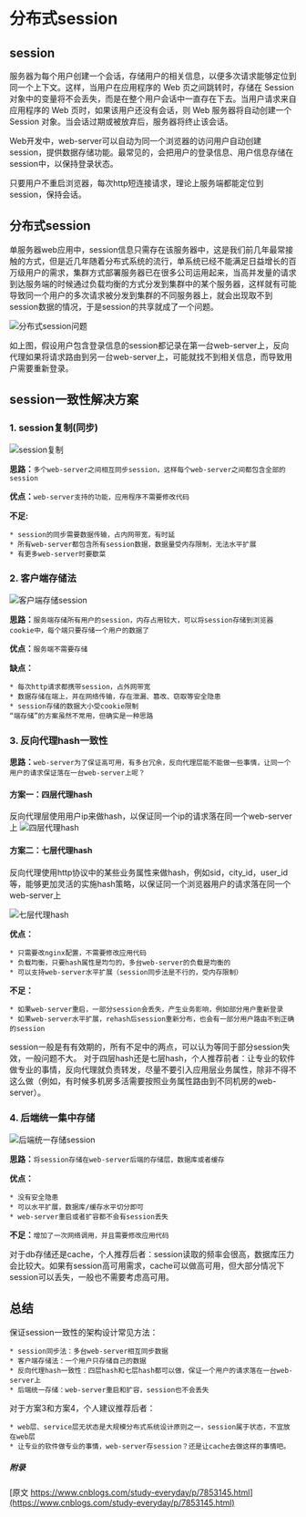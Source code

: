 # 分布式session
## session
服务器为每个用户创建一个会话，存储用户的相关信息，以便多次请求能够定位到同一个上下文。这样，当用户在应用程序的 Web 页之间跳转时，存储在 Session 对象中的变量将不会丢失，而是在整个用户会话中一直存在下去。当用户请求来自应用程序的 Web 页时，如果该用户还没有会话，则 Web 服务器将自动创建一个 Session 对象。当会话过期或被放弃后，服务器将终止该会话。

Web开发中，web-server可以自动为同一个浏览器的访问用户自动创建session，提供数据存储功能。最常见的，会把用户的登录信息、用户信息存储在session中，以保持登录状态。

只要用户不重启浏览器，每次http短连接请求，理论上服务端都能定位到session，保持会话。

## 分布式session
单服务器web应用中，session信息只需存在该服务器中，这是我们前几年最常接触的方式，但是近几年随着分布式系统的流行，单系统已经不能满足日益增长的百万级用户的需求，集群方式部署服务器已在很多公司运用起来，当高并发量的请求到达服务端的时候通过负载均衡的方式分发到集群中的某个服务器，这样就有可能导致同一个用户的多次请求被分发到集群的不同服务器上，就会出现取不到session数据的情况，于是session的共享就成了一个问题。

![分布式session问题](分布式session问题.png)

如上图，假设用户包含登录信息的session都记录在第一台web-server上，反向代理如果将请求路由到另一台web-server上，可能就找不到相关信息，而导致用户需要重新登录。

## session一致性解决方案

### 1. session复制(同步)
![session复制](session复制.png)

**思路：**`多个web-server之间相互同步session，这样每个web-server之间都包含全部的session`

**优点：**`web-server支持的功能，应用程序不需要修改代码`

**不足:**
```
* session的同步需要数据传输，占内网带宽，有时延
* 所有web-server都包含所有session数据，数据量受内存限制，无法水平扩展
* 有更多web-server时要歇菜
```

### 2. 客户端存储法
![客户端存储session](客户端存储session.png)

**思路：**`服务端存储所有用户的session，内存占用较大，可以将session存储到浏览器cookie中，每个端只要存储一个用户的数据了`

**优点：**`服务端不需要存储`

**缺点：**
```
* 每次http请求都携带session，占外网带宽
* 数据存储在端上，并在网络传输，存在泄漏、篡改、窃取等安全隐患
* session存储的数据大小受cookie限制
“端存储”的方案虽然不常用，但确实是一种思路
```

### 3. 反向代理hash一致性
**思路：**`web-server为了保证高可用，有多台冗余，反向代理层能不能做一些事情，让同一个用户的请求保证落在一台web-server上呢？`

#### 方案一：四层代理hash
反向代理层使用用户ip来做hash，以保证同一个ip的请求落在同一个web-server上
![四层代理hash](四层代理hash.png)

#### 方案二：七层代理hash
反向代理使用http协议中的某些业务属性来做hash，例如sid，city_id，user_id等，能够更加灵活的实施hash策略，以保证同一个浏览器用户的请求落在同一个web-server上

![七层代理hash](七层代理hash.png)

**优点：**
```
* 只需要改nginx配置，不需要修改应用代码
* 负载均衡，只要hash属性是均匀的，多台web-server的负载是均衡的
* 可以支持web-server水平扩展（session同步法是不行的，受内存限制）
```

**不足：**
```
* 如果web-server重启，一部分session会丢失，产生业务影响，例如部分用户重新登录
* 如果web-server水平扩展，rehash后session重新分布，也会有一部分用户路由不到正确的session
```
session一般是有有效期的，所有不足中的两点，可以认为等同于部分session失效，一般问题不大。
对于四层hash还是七层hash，个人推荐前者：让专业的软件做专业的事情，反向代理就负责转发，尽量不要引入应用层业务属性，除非不得不这么做（例如，有时候多机房多活需要按照业务属性路由到不同机房的web-server）。

### 4. 后端统一集中存储
![后端统一存储session](后端统一存储session.png)

**思路：**`将session存储在web-server后端的存储层，数据库或者缓存`

**优点：**
```
* 没有安全隐患
* 可以水平扩展，数据库/缓存水平切分即可
* web-server重启或者扩容都不会有session丢失
```
**不足：**`增加了一次网络调用，并且需要修改应用代码`

对于db存储还是cache，个人推荐后者：session读取的频率会很高，数据库压力会比较大。如果有session高可用需求，cache可以做高可用，但大部分情况下session可以丢失，一般也不需要考虑高可用。

## 总结
保证session一致性的架构设计常见方法：
```
* session同步法：多台web-server相互同步数据
* 客户端存储法：一个用户只存储自己的数据
* 反向代理hash一致性：四层hash和七层hash都可以做，保证一个用户的请求落在一台web-server上
* 后端统一存储：web-server重启和扩容，session也不会丢失
```

对于方案3和方案4，个人建议推荐后者：
```
* web层、service层无状态是大规模分布式系统设计原则之一，session属于状态，不宜放在web层
* 让专业的软件做专业的事情，web-server存session？还是让cache去做这样的事情吧。
```
##### 附录
[原文 https://www.cnblogs.com/study-everyday/p/7853145.html](https://www.cnblogs.com/study-everyday/p/7853145.html)

